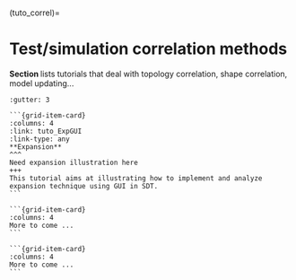 ```{include} ../header.md
```
(tuto_correl)=
# Test/simulation correlation methods

**Section [](tuto_correl)** lists tutorials that deal with topology correlation, shape correlation, model updating...

````{grid}
:gutter: 3

```{grid-item-card} 
:columns: 4
:link: tuto_ExpGUI
:link-type: any
**Expansion**
^^^
Need expansion illustration here
+++
This tutorial aims at illustrating how to implement and analyze expansion technique using GUI in SDT.
```

```{grid-item-card}
:columns: 4
More to come ...
```

```{grid-item-card}
:columns: 4
More to come ...
```

````